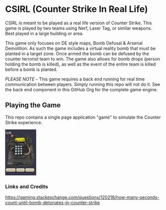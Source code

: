 # CSIRL (Counter Strike In Real Life)
CSIRL is meant to be played as a real life version of Counter Strike. This game is played by two teams using Nerf, Laser Tag, or similar weapons. Best played in a large building or area.

This game only focuses on DE style maps, Bomb Defusal & Arsenal Demolition. As such the game includes a virtual reality bomb that must be planted in a target zone. Once armed the bomb can be defused by the counter terrorist team to win. The game also allows for bomb drops (person holding the bomb is killed), as well as the event of the entire team is killed before a bomb is planted.

*PLEASE NOTE* - This game requires a back end running for real time communication between players. Simply running this repo will not do it. See the back end component in this GitHub Org for the complete game engine.

## Playing the Game
This repo contains a single page application "game" to simulate the Counter Strike experience. 

<img src="https://github.com/csirl/game/blob/master/images/instructions/game-screen.png?raw=true" width="100" />


### Links and Credits
https://gaming.stackexchange.com/questions/120218/how-many-seconds-count-until-bomb-detonates-in-counter-strike
